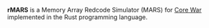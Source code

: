 **rMARS** is a Memory Array Redcode Simulator (MARS) for [Core War](https://en.wikipedia.org/wiki/Core_War) implemented in the Rust programming language.
